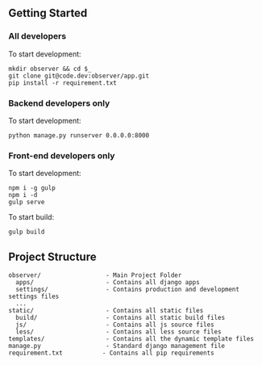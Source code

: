 ## Getting Started

### All developers

To start development:

```shell
mkdir observer && cd $_
git clone git@code.dev:observer/app.git
pip install -r requirement.txt
```

### Backend developers only

To start development:

```shell
python manage.py runserver 0.0.0.0:8000
```

### Front-end developers only

To start development:

```shell
npm i -g gulp
npm i -d
gulp serve
```

To start build:

```shell
gulp build
```

## Project Structure

```
observer/                  - Main Project Folder
  apps/                    - Contains all django apps
  settings/                - Contains production and development settings files
  ...
static/                    - Contains all static files
  build/                   - Contains all static build files
  js/                      - Contains all js source files
  less/                    - Contains all less source files
templates/                 - Contains all the dynamic template files
manage.py                  - Standard django management file
requirement.txt           - Contains all pip requirements
```
